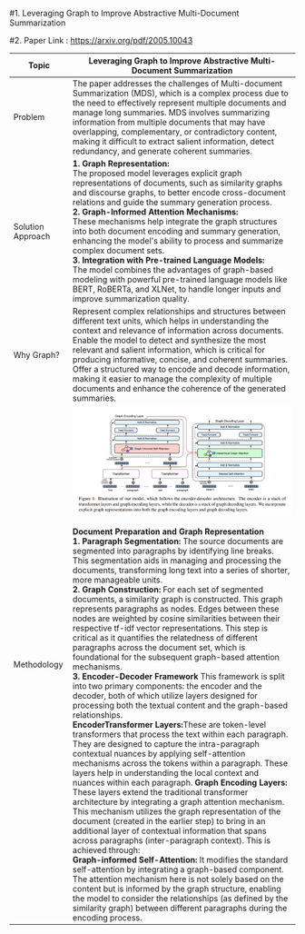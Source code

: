 #1. Leveraging Graph to Improve Abstractive Multi-Document Summarization

#2. Paper Link : https://arxiv.org/pdf/2005.10043

| Topic | Leveraging Graph to Improve Abstractive Multi-Document Summarization |
| ---------------| --------------------------- |
| Problem | The paper addresses the challenges of Multi-document Summarization (MDS), which is a complex process due to the need to effectively represent multiple documents and manage long summaries. MDS involves summarizing information from multiple documents that may have overlapping, complementary, or contradictory content, making it difficult to extract salient information, detect redundancy, and generate coherent summaries. |
|Solution Approach |  <strong>1. Graph Representation:</strong> </br> The proposed model leverages explicit graph representations of documents, such as similarity graphs and discourse graphs, to better encode cross-document relations and guide the summary generation process.</br> <strong> 2. Graph-Informed Attention Mechanisms:</strong><br /> These mechanisms help integrate the graph structures into both document encoding and summary generation, enhancing the model's ability to process and summarize complex document sets.</br> <strong> 3. Integration with Pre-trained Language Models:</br ></strong> The model combines the advantages of graph-based modeling with powerful pre-trained language models like BERT, RoBERTa, and XLNet, to handle longer inputs and improve summarization quality.|
|Why Graph? | Represent complex relationships and structures between different text units, which helps in understanding the context and relevance of information across documents. <br/> Enable the model to detect and synthesize the most relevant and salient information, which is critical for producing informative, concise, and coherent summaries.<br /> Offer a structured way to encode and decode information, making it easier to manage the complexity of multiple documents and enhance the coherence of the generated summaries. |
|Methodology|  <div align="right"> <img src="https://github.com/ayushkoirala/Master-Thesis-Paper-Reading/blob/main/image/graph1.png" width="600"> </div> <br /> <strong> Document Preparation and Graph Representation</strong><br /> <strong>1. Paragraph Segmentation:</strong> The source documents are segmented into paragraphs by identifying line breaks. This segmentation aids in managing and processing the documents, transforming long text into a series of shorter, more manageable units. <br /> <strong>2. Graph Construction:</strong> For each set of segmented documents, a similarity graph is constructed. This graph represents paragraphs as nodes. Edges between these nodes are weighted by cosine similarities between their respective tf-idf vector representations. This step is critical as it quantifies the relatedness of different paragraphs across the document set, which is foundational for the subsequent graph-based attention mechanisms. <br />  <strong>3.  Encoder-Decoder Framework </strong> This framework is split into two primary components: the encoder and the decoder, both of which utilize layers designed for processing both the textual content and the graph-based relationships. <br /><strong>EncoderTransformer Layers:</strong>These are token-level transformers that process the text within each paragraph. They are designed to capture the intra-paragraph contextual nuances by applying self-attention mechanisms across the tokens within a paragraph. These layers help in understanding the local context and nuances within each paragraph. <strong> Graph Encoding Layers:</strong><br /> These layers extend the traditional transformer architecture by integrating a graph attention mechanism. This mechanism utilizes the graph representation of the document (created in the earlier step) to bring in an additional layer of contextual information that spans across paragraphs (inter-paragraph context). This is achieved through: <br /> <strong>Graph-informed Self-Attention: </strong>It modifies the standard self-attention by integrating a graph-based component. The attention mechanism here is not solely based on the content but is informed by the graph structure, enabling the model to consider the relationships (as defined by the similarity graph) between different paragraphs during the encoding process.|
